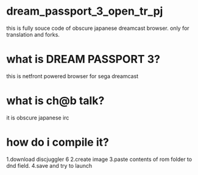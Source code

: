 # dream_passport_3_open_tr_pj
this is fully souce code of obscure japanese dreamcast browser. only for translation and forks.
# what is DREAM PASSPORT 3?
this is netfront powered browser for sega dreamcast
# what is ch@b talk?
it is obscure japanese irc
# how do i compile it?
1.download discjuggler 6
2.create image
3.paste contents of rom folder to dnd field.
4.save and try to launch

